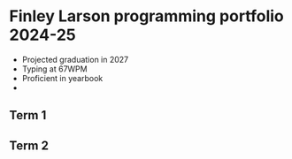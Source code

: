 # Finley Larson programming portfolio 2024-25
* Projected graduation in 2027
* Typing at 67WPM
* Proficient in yearbook
* 
## Term 1

## Term 2
